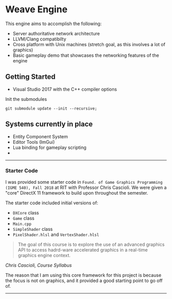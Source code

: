 # Weave Engine

This engine aims to accomplish the following: 

* Server authoritative network architecture 
* LLVM/Clang compatibilty
* Cross platform with Unix machines (stretch goal, as this involves a lot of graphics)
* Basic gameplay demo that showcases the networking features of the engine 

## Getting Started

* Visual Studio 2017 with the C++ compiler options  

Init the submodules
```
git submodule update --init --recursive;
```

## Systems currently in place

* Entity Component System
* Editor Tools (ImGui)
* Lua binding for gameplay scripting
* 

---
### Starter Code

I was provided some starter code in `Found. of Game Graphics Programming (IGME 540), Fall 2018` at RIT with Professor Chris Cascioli. We were given a "core" DirectX 11 framework to build upon throughout the semester. 

The starter code included initial versions of: 
* `DXCore` class
* `Game` class
* `Main.cpp`
* `SimpleShader` class
* `PixelShader.hlsl` and `VertexShader.hlsl`

> 
> The goal of this course is to explore the use of an advanced graphics API to access hadrd-ware accelerated graphics in a real-time graphics engine context. 
>

_Chris Cascioli, Course Syllabus_ 


The reason that I am using this core framework for this project is because the focus is not on graphics, and it provided a good starting point to go off of.  

---
